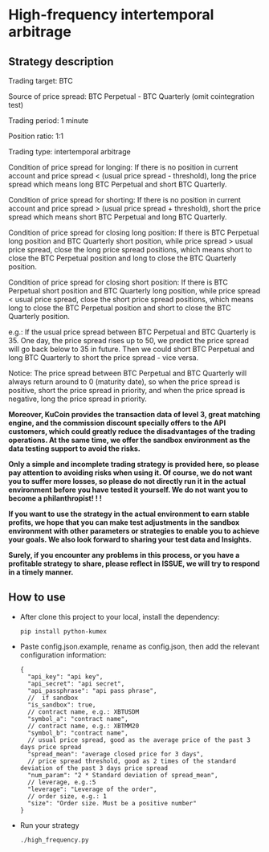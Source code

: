 # High-frequency intertemporal arbitrage

## Strategy description

Trading target: BTC  

Source of price spread: BTC Perpetual - BTC Quarterly (omit cointegration test)  

Trading period: 1 minute

Position ratio: 1:1  

Trading type: intertemporal arbitrage

Condition of price spread for longing: If there is no position in current account and price spread < (usual price spread - threshold), long the price spread which means long BTC Perpetual and short BTC Quarterly.  

Condition of price spread for shorting: If there is no position in current account and price spread > (usual price spread + threshold), short the price spread which means short BTC Perpetual and long BTC Quarterly.  

Condition of price spread for closing long position: If there is BTC Perpetual long position and BTC Quarterly short position, while price spread > usual price spread, close the long price spread positions, which means short to close the BTC Perpetual position and long to close the BTC Quarterly position.  

Condition of price spread for closing short position: If there is BTC Perpetual short position and BTC Quarterly long position, while price spread < usual price spread, close the short price spread positions, which means long to close the BTC Perpetual position and short to close the BTC Quarterly position.  

e.g.: If the usual price spread between BTC Perpetual and BTC Quarterly is 35. One day, the price spread rises up to 50, we predict the price spread will go back below to 35 in future. Then we could short BTC Perpetual and long BTC Quarterly to short the price spread - vice versa.  

Notice: The price spread between BTC Perpetual and BTC Quarterly will always return around to 0 (maturity date), so when the price spread is positive, short the price spread in priority, and when the price spread is negative, long the price spread in priority.  

**Moreover, KuCoin provides the transaction data of level 3, great matching engine, and the commission discount specially offers to the API customers, which could greatly reduce the disadvantages of the trading operations. At the same time, we offer the sandbox environment as the data testing support to avoid the risks.**

**Only a simple and incomplete trading strategy is provided here, so please pay attention to avoiding risks when using it. Of course, we do not want you to suffer more losses, so please do not directly run it in the actual environment before you have tested it yourself. We do not want you to become a philanthropist! ! !**

**If you want to use the strategy in the actual environment to earn stable profits, we hope that you can make test adjustments in the sandbox environment with other parameters or strategies to enable you to achieve your goals. We also look forward to sharing your test data and Insights.**

**Surely, if you encounter any problems in this process, or you have a profitable strategy to share, please reflect in ISSUE, we will try to respond in a timely manner.**

## How to use

* After clone this project to your local, install the dependency: 

  ```shell script
  pip install python-kumex
  ```

* Paste config.json.example,  rename as config.json, then add the relevant configuration information:  

  ```
  {  
    "api_key": "api key",
    "api_secret": "api secret",
    "api_passphrase": "api pass phrase",
    //  if sandbox
    "is_sandbox": true,
    // contract name, e.g.: XBTUSDM
    "symbol_a": "contract name",
    // contract name, e.g.: XBTMM20
    "symbol_b": "contract name",
    // usual price spread, good as the average price of the past 3 days price spread  
    "spread_mean": "average closed price for 3 days",
    // price spread threshold, good as 2 times of the standard deviation of the past 3 days price spread
    "num_param": "2 * Standard deviation of spread_mean",
    // leverage, e.g.:5
    "leverage": "Leverage of the order",
    // order size, e.g.: 1
    "size": "Order size. Must be a positive number"
  }
  ```

  

* Run your strategy

  ```shell
  ./high_frequency.py
  ```

  